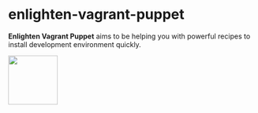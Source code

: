 # enlighten-vagrant-puppet

**Enlighten Vagrant Puppet** aims to be helping you with powerful recipes to install development environment quickly.

[<img src="https://puppetlabs.com/sites/all/themes/puppetlabs/images/logo.svg" width="100" height="100">](https://puppetlabs.com)
